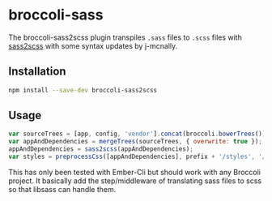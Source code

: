 # broccoli-sass

The broccoli-sass2scss plugin transpiles `.sass` files to `.scss` files with
[sass2scss](https://github.com/ArnaudRinquin/sass2scss) with some syntax updates by j-mcnally.

## Installation

```bash
npm install --save-dev broccoli-sass2scss
```

## Usage

```js
var sourceTrees = [app, config, 'vendor'].concat(broccoli.bowerTrees());
var appAndDependencies = mergeTrees(sourceTrees, { overwrite: true });
appAndDependencies = sass2scss(appAndDependencies);
var styles = preprocessCss([appAndDependencies], prefix + '/styles', '/assets');
```

This has only been tested with Ember-Cli but should work with any Broccoli project. It basically add the step/middleware of translating sass files to scss so that libsass can handle them.
